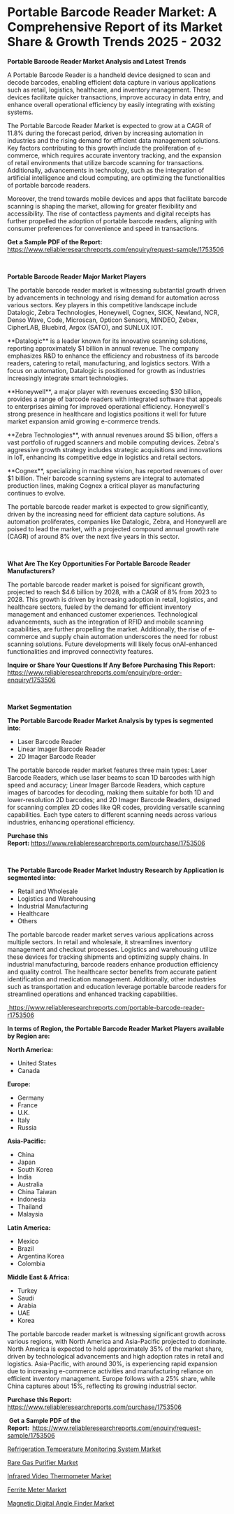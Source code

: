 <p><h1>Portable Barcode Reader Market: A Comprehensive Report of its Market Share & Growth Trends 2025 - 2032</h1></p><p><strong>Portable Barcode Reader Market Analysis and Latest Trends</strong></p>
<p><p>A Portable Barcode Reader is a handheld device designed to scan and decode barcodes, enabling efficient data capture in various applications such as retail, logistics, healthcare, and inventory management. These devices facilitate quicker transactions, improve accuracy in data entry, and enhance overall operational efficiency by easily integrating with existing systems.</p><p>The Portable Barcode Reader Market is expected to grow at a CAGR of 11.8% during the forecast period, driven by increasing automation in industries and the rising demand for efficient data management solutions. Key factors contributing to this growth include the proliferation of e-commerce, which requires accurate inventory tracking, and the expansion of retail environments that utilize barcode scanning for transactions. Additionally, advancements in technology, such as the integration of artificial intelligence and cloud computing, are optimizing the functionalities of portable barcode readers.</p><p>Moreover, the trend towards mobile devices and apps that facilitate barcode scanning is shaping the market, allowing for greater flexibility and accessibility. The rise of contactless payments and digital receipts has further propelled the adoption of portable barcode readers, aligning with consumer preferences for convenience and speed in transactions.</p></p>
<p><strong>Get a Sample PDF of the Report:&nbsp;</strong> <a href="https://www.reliableresearchreports.com/enquiry/request-sample/1753506?utm_campaign=10&utm_medium=2&utm_source=Github&utm_content=ia&utm_term=18022025&utm_id=portable-barcode-reader">https://www.reliableresearchreports.com/enquiry/request-sample/1753506</a></p>
<p>&nbsp;</p>
<p><strong>Portable Barcode Reader Major Market Players</strong></p>
<p><p>The portable barcode reader market is witnessing substantial growth driven by advancements in technology and rising demand for automation across various sectors. Key players in this competitive landscape include Datalogic, Zebra Technologies, Honeywell, Cognex, SICK, Newland, NCR, Denso Wave, Code, Microscan, Opticon Sensors, MINDEO, Zebex, CipherLAB, Bluebird, Argox (SATO), and SUNLUX IOT.</p><p>**Datalogic** is a leader known for its innovative scanning solutions, reporting approximately $1 billion in annual revenue. The company emphasizes R&D to enhance the efficiency and robustness of its barcode readers, catering to retail, manufacturing, and logistics sectors. With a focus on automation, Datalogic is positioned for growth as industries increasingly integrate smart technologies.</p><p>**Honeywell**, a major player with revenues exceeding $30 billion, provides a range of barcode readers with integrated software that appeals to enterprises aiming for improved operational efficiency. Honeywell's strong presence in healthcare and logistics positions it well for future market expansion amid growing e-commerce trends.</p><p>**Zebra Technologies**, with annual revenues around $5 billion, offers a vast portfolio of rugged scanners and mobile computing devices. Zebra's aggressive growth strategy includes strategic acquisitions and innovations in IoT, enhancing its competitive edge in logistics and retail sectors.</p><p>**Cognex**, specializing in machine vision, has reported revenues of over $1 billion. Their barcode scanning systems are integral to automated production lines, making Cognex a critical player as manufacturing continues to evolve.</p><p>The portable barcode reader market is expected to grow significantly, driven by the increasing need for efficient data capture solutions. As automation proliferates, companies like Datalogic, Zebra, and Honeywell are poised to lead the market, with a projected compound annual growth rate (CAGR) of around 8% over the next five years in this sector.</p></p>
<p>&nbsp;</p>
<p><strong>What Are The Key Opportunities For Portable Barcode Reader Manufacturers?</strong></p>
<p><p>The portable barcode reader market is poised for significant growth, projected to reach $4.6 billion by 2028, with a CAGR of 8% from 2023 to 2028. This growth is driven by increasing adoption in retail, logistics, and healthcare sectors, fueled by the demand for efficient inventory management and enhanced customer experiences. Technological advancements, such as the integration of RFID and mobile scanning capabilities, are further propelling the market. Additionally, the rise of e-commerce and supply chain automation underscores the need for robust scanning solutions. Future developments will likely focus onAI-enhanced functionalities and improved connectivity features.</p></p>
<p><strong>Inquire or Share Your Questions If Any Before Purchasing This Report:</strong> <a href="https://www.reliableresearchreports.com/enquiry/pre-order-enquiry/1753506?utm_campaign=10&utm_medium=2&utm_source=Github&utm_content=ia&utm_term=18022025&utm_id=portable-barcode-reader">https://www.reliableresearchreports.com/enquiry/pre-order-enquiry/1753506</a></p>
<p>&nbsp;</p>
<p><strong>Market Segmentation</strong></p>
<p><strong>The Portable Barcode Reader Market Analysis by types is segmented into:</strong></p>
<p><ul><li>Laser Barcode Reader</li><li>Linear Imager Barcode Reader</li><li>2D Imager Barcode Reader</li></ul></p>
<p><p>The portable barcode reader market features three main types: Laser Barcode Readers, which use laser beams to scan 1D barcodes with high speed and accuracy; Linear Imager Barcode Readers, which capture images of barcodes for decoding, making them suitable for both 1D and lower-resolution 2D barcodes; and 2D Imager Barcode Readers, designed for scanning complex 2D codes like QR codes, providing versatile scanning capabilities. Each type caters to different scanning needs across various industries, enhancing operational efficiency.</p></p>
<p><strong>Purchase this Report:&nbsp;</strong><a href="https://www.reliableresearchreports.com/purchase/1753506?utm_campaign=10&utm_medium=2&utm_source=Github&utm_content=ia&utm_term=18022025&utm_id=portable-barcode-reader">https://www.reliableresearchreports.com/purchase/1753506</a></p>
<p>&nbsp;</p>
<p><strong>The Portable Barcode Reader Market Industry Research by Application is segmented into:</strong></p>
<p><ul><li>Retail and Wholesale</li><li>Logistics and Warehousing</li><li>Industrial Manufacturing</li><li>Healthcare</li><li>Others</li></ul></p>
<p><p>The portable barcode reader market serves various applications across multiple sectors. In retail and wholesale, it streamlines inventory management and checkout processes. Logistics and warehousing utilize these devices for tracking shipments and optimizing supply chains. In industrial manufacturing, barcode readers enhance production efficiency and quality control. The healthcare sector benefits from accurate patient identification and medication management. Additionally, other industries such as transportation and education leverage portable barcode readers for streamlined operations and enhanced tracking capabilities.</p></p>
<p><a href="https://www.reliableresearchreports.com/portable-barcode-reader-r1753506?utm_campaign=10&utm_medium=2&utm_source=Github&utm_content=ia&utm_term=18022025&utm_id=portable-barcode-reader">&nbsp;https://www.reliableresearchreports.com/portable-barcode-reader-r1753506</a></p>
<p><strong>In terms of Region, the Portable Barcode Reader Market Players available by Region are:</strong></p>
<p>
    <p> <strong> North America: </strong>
        <ul>
            <li>United States</li>
            <li>Canada</li>
        </ul>
        </p> 
    <p> <strong> Europe: </strong>
        <ul>
            <li>Germany</li>
            <li>France</li>
            <li>U.K.</li>
            <li>Italy</li>
            <li>Russia</li>
        </ul>
        </p> 
    <p> <strong> Asia-Pacific: </strong>
        <ul>
            <li>China</li>
            <li>Japan</li>
            <li>South Korea</li>
            <li>India</li>
            <li>Australia</li>
            <li>China Taiwan</li>
            <li>Indonesia</li>
            <li>Thailand</li>
            <li>Malaysia</li>
        </ul>
        </p> 
    <p> <strong> Latin America: </strong>
        <ul>
            <li>Mexico</li>
            <li>Brazil</li>
            <li>Argentina Korea</li>
            <li>Colombia</li>
        </ul>
        </p> 
    <p> <strong> Middle East & Africa: </strong>
        <ul>
            <li>Turkey</li>
            <li>Saudi</li>
            <li>Arabia</li>
            <li>UAE</li>
            <li>Korea</li>
        </ul>
    </p>
    </p>
<p><p>The portable barcode reader market is witnessing significant growth across various regions, with North America and Asia-Pacific projected to dominate. North America is expected to hold approximately 35% of the market share, driven by technological advancements and high adoption rates in retail and logistics. Asia-Pacific, with around 30%, is experiencing rapid expansion due to increasing e-commerce activities and manufacturing reliance on efficient inventory management. Europe follows with a 25% share, while China captures about 15%, reflecting its growing industrial sector.</p></p>
<p><strong>Purchase this Report: </strong><a href="https://www.reliableresearchreports.com/purchase/1753506?utm_campaign=10&utm_medium=2&utm_source=Github&utm_content=ia&utm_term=18022025&utm_id=portable-barcode-reader">https://www.reliableresearchreports.com/purchase/1753506</a></p>
<p>&nbsp;<strong>Get a Sample PDF of the Report:&nbsp;&nbsp;</strong><a href="https://www.reliableresearchreports.com/enquiry/request-sample/1753506?utm_campaign=10&utm_medium=2&utm_source=Github&utm_content=ia&utm_term=18022025&utm_id=portable-barcode-reader">https://www.reliableresearchreports.com/enquiry/request-sample/1753506</a></p>
<p><strong></strong></p>
<p><p><a href="https://github.com/berbelsagwan/Market-Research-Report-List-1/blob/main/refrigeration-temperature-monitoring-system-market.md?utm_campaign=10&utm_medium=2&utm_source=Github&utm_content=ia&utm_term=18022025&utm_id=portable-barcode-reader">Refrigeration Temperature Monitoring System Market</a></p><p><a href="https://github.com/boyermaragaret8392/Market-Research-Report-List-1/blob/main/rare-gas-purifier-market.md?utm_campaign=10&utm_medium=2&utm_source=Github&utm_content=ia&utm_term=18022025&utm_id=portable-barcode-reader">Rare Gas Purifier Market</a></p><p><a href="https://github.com/anuellaruska/Market-Research-Report-List-1/blob/main/infrared-video-thermometer-market.md?utm_campaign=10&utm_medium=2&utm_source=Github&utm_content=ia&utm_term=18022025&utm_id=portable-barcode-reader">Infrared Video Thermometer Market</a></p><p><a href="https://github.com/waverlyam689/Market-Research-Report-List-1/blob/main/ferrite-meter-market.md?utm_campaign=10&utm_medium=2&utm_source=Github&utm_content=ia&utm_term=18022025&utm_id=portable-barcode-reader">Ferrite Meter Market</a></p><p><a href="https://github.com/tselahiara/Market-Research-Report-List-1/blob/main/magnetic-digital-angle-finder-market.md?utm_campaign=10&utm_medium=2&utm_source=Github&utm_content=ia&utm_term=18022025&utm_id=portable-barcode-reader">Magnetic Digital Angle Finder Market</a></p></p>